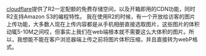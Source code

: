 [cloudflare](https://developers.cloudflare.com/)提供了R2一定配额的免费存储空间，以及开箱即用的CDN功能，同时R2支持Amazon S3的编程特性。
我在使用R2的时候，有一个开放给访客的图片上传功能，大多数人现在上传内容都是从手机相册直接选取图片，这些图片的体积动辄5-10M之间哎，但事实上我们在web端根本就不需要这么大体积的图片。所以，我想能不能在客户浏览器端上传之前将图片体积压缩，并且直接转为webP格式。

